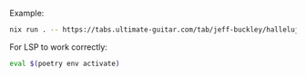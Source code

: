 Example:
```sh
nix run . -- https://tabs.ultimate-guitar.com/tab/jeff-buckley/hallelujah-chords-198052
```

For LSP to work correctly:
```sh
eval $(poetry env activate)
```
